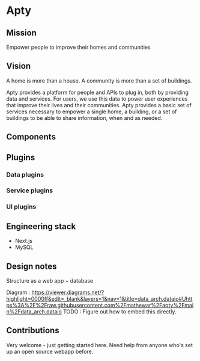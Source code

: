 # Apty

## Mission

Empower people to improve their homes and communities

## Vision

A home is more than a house. A community is more than a set of buildings.

Apty provides a platform for people and APIs to plug in, both by providing data and services.  For users, we use this data to power user experiences that improve their lives and their communities. Apty provides a basic set of services necessary to empower a single home, a building, or a set of buildings to be able to share information, when and as needed. 

## Components

## Plugins

### Data plugins

### Service plugins

### UI plugins

## Engineering stack

  * Next.js
  * MySQL
  
## Design notes 

Structure as a web app + database

Diagram : https://viewer.diagrams.net/?highlight=0000ff&edit=_blank&layers=1&nav=1&title=data_arch.dataio#Uhttps%3A%2F%2Fraw.githubusercontent.com%2Fmathewar%2Fapty%2Fmain%2Fdata_arch.dataio
TODO : Figure out how to embed this directly.

## Contributions

Very welcome - just getting started here. Need help from anyone who's set up an open source webapp before.
